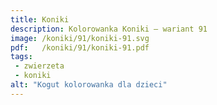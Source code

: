 ```yaml
---
title: Koniki
description: Kolorowanka Koniki – wariant 91
image: /koniki/91/koniki-91.svg
pdf:   /koniki/91/koniki-91.pdf
tags:
 - zwierzeta
 - koniki
alt: "Kogut kolorowanka dla dzieci"
---
```

